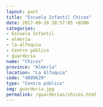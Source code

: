 ```yaml
---
layout: post
title: "Escuela Infantil Chicos"
date: 2017-09-20 20:57:05 +0200
categories:
- Escuela Infantil
- almeria
- la-alfoquia
- Centro público
- guarderia
name: "Chicos"
province: "Almería"
location: "La Alfoquia"
code: "4009629"
type: "Centro público"
img: guarderia.jpg
permalink: /guarderias/chicos.html
---
```

